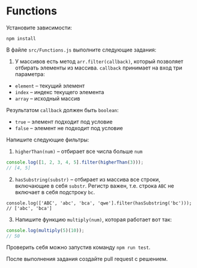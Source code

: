 # Functions

Установите зависимости:

```
npm install
```

В файле `src/Functions.js` выполните следующие задания:

1. У массивов есть метод `arr.filter(callback)`, который позволяет отбирать элементы из массива. `callback` принимает на вход три параметра:

-   `element` &ndash; текущий элемент
-   `index` &ndash; индекс текущего элемента
-   `array` &ndash; исходный массив

Результатом `callback` должен быть `boolean`:

-   `true` &ndash; элемент подходит под условие
-   `false` &ndash; элемент не подходит под условие

Напишите следующие фильтры:

1. `higherThan(num)` &ndash; отбирает все числа больше `num`

```javascript
console.log([1, 2, 3, 4, 5].filter(higherThan(3)));
// [4, 5]
```

2. `hasSubstring(substr)` &ndash; отбирает из массива все строки, включающие в себя `substr`. Регистр важен, т.е. строка `ABC` не включает в себя подстроку `bc`.

```javascriptnpm run test
console.log(['ABC', 'abc', 'bca', 'qwe'].filter(hasSubstring('bc')));
// ['abc', 'bca']
```

3. Напишите функцию `multiply(num)`, которая работает вот так:

```javascript
console.log(multiply(5)(10));
// 50
```

Проверить себя можно запустив команду `npm run test`.

После выполнения задания создайте pull request с решением.
